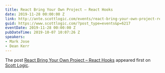 ```yaml
---
title: React Bring Your Own Project – React Hooks
date: 2019-11-28 00:00:00 Z
link: http://ante.scottlogic.com/events/react-bring-your-own-project-react-hooks/
guid: https://www.scottlogic.com/?post_type=events&p=6217
eventDate: 2019-11-28 00:00:00 Z
pubDateTime: 2019-10-07 10:07:26 Z
speakers:
- Mark Jose
- Dean Kerr
---
```


<p>The post <a rel="nofollow" href="http://ante.scottlogic.com/events/react-bring-your-own-project-react-hooks/">React Bring Your Own Project &#8211; React Hooks</a> appeared first on <a rel="nofollow" href="http://ante.scottlogic.com">Scott Logic</a>.</p>